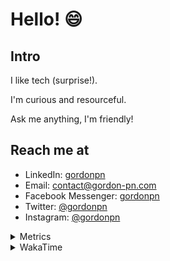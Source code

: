 # Hello! 😄

## Intro

I like tech (surprise!).

I'm curious and resourceful.

Ask me anything, I'm friendly!

## Reach me at

- LinkedIn: [gordonpn](https://www.linkedin.com/in/gordonpn/)
- Email: [contact@gordon-pn.com](mailto:contact@gordon-pn.com)
- Facebook Messenger: [gordonpn](https://www.messenger.com/t/Gordonpn)
- Twitter: [@gordonpn](https://twitter.com/Gordonpn)
- Instagram: [@gordonpn](https://www.instagram.com/gordonpn/)

<details>
  <summary>Metrics</summary>

  <img align="center" src="https://github.com/gordonpn/gordonpn/blob/master/github-metrics.svg" alt="GitHub Metrics">

</details>

<details>
  <summary>WakaTime</summary>

  <!--START_SECTION:waka-->
📊 **This Week I Spent My Time On** 

```text
💬 Programming Languages: 
Other                    1 hr 25 mins        ██████░░░░░░░░░░░░░░░░░░░   24.64 % 
Bash                     46 mins             ███░░░░░░░░░░░░░░░░░░░░░░   13.31 % 
Markdown                 44 mins             ███░░░░░░░░░░░░░░░░░░░░░░   12.85 % 
Java                     38 mins             ███░░░░░░░░░░░░░░░░░░░░░░   11.24 % 
JSON                     36 mins             ███░░░░░░░░░░░░░░░░░░░░░░   10.55 % 

🔥 Editors: 
IntelliJ IDEA            3 hrs 55 mins       █████████████████░░░░░░░░   68.05 % 
VS Code                  1 hr 50 mins        ████████░░░░░░░░░░░░░░░░░   31.95 % 
```


 Last Updated on 30/06/2024 16:22:41 UTC
<!--END_SECTION:waka-->
</details>
